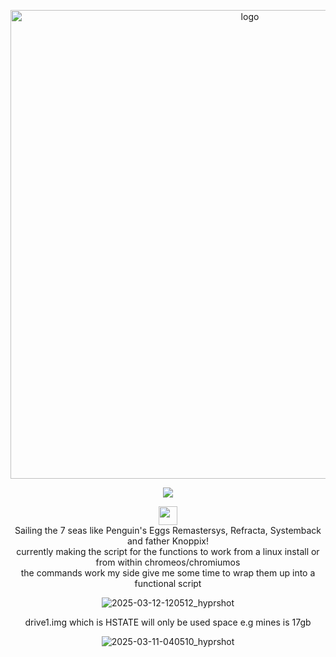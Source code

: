 <p align="center">
    <img width="750" src="https://i.postimg.cc/25Jsj3yD/claudemods-3-6-2025-2.png" alt="logo">
</p>

<div align="center">


<p align="center">
<a href="https://chromeos.google/intl/en_uk/" target="_blank"><img src="https://img.shields.io/badge/DISTRO-ChromeOS-ffcd46?style=for-the-badge&logo=google" /></a>

  
<div align="center" style="line-height: 3;">
  <a href="https://www.deepseek.com/" target="_blank">
    <img 
      alt="Homepage" 
      src="https://i.postimg.cc/Hs2vbbZ8/Deep-Seek-Homepage.png?raw=true" 
      style="height: 30px; width: auto;" 
    />
  </a>
</div>

<div align="center">
Sailing the 7 seas like Penguin's Eggs Remastersys, Refracta, Systemback and father Knoppix! 

<div align="center">
currently making the script for the functions to work from a linux install or from within chromeos/chromiumos 
  <div align="center">
  the commands work my side give me some time to wrap them up into a functional script


<div align="center">

![2025-03-12-120512_hyprshot](https://github.com/user-attachments/assets/4bfa55d3-1d0f-4b48-80c3-68eec09ecb27)

<div align="center">
    drive1.img which is HSTATE will only be used space e.g mines is 17gb
    
![2025-03-11-040510_hyprshot](https://github.com/user-attachments/assets/8b21aa26-354e-4cbc-ab75-b00645aa7f74)




